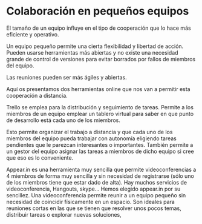 # Colaboración en pequeños equipos

El tamaño de un equipo influye en el tipo de cooperación que lo hace más eficiente y operativo.

Un equipo pequeño permite una cierta flexibilidad y libertad de acción. Pueden usarse herramientas más abiertas y no existe una necesidad grande de control de versiones para evitar borrados por fallos de miembros del equipo.

Las reuniones pueden ser más ágiles y abiertas.

Aquí os presentamos dos herramientas online que nos van a permitir esta cooperación a distancia.

Trello se emplea para la distribución y seguimiento de tareas. Permite a los miembros de un equipo emplear un tablero virtual para saber en que punto de desarrollo está cada uno de los miembros.

Esto permite organizar el trabajo a distancia y que cada uno de los miembros del equipo pueda trabajar con autonomía eligiendo tareas pendientes que le parezcan interesantes o importantes.  También permite a un gestor del equipo asignar las tareas a miembros de dicho equipo si cree que eso es lo conveniente.

Appear.in es una herramienta muy sencilla que permite videoconferencias a 4 miembros de forma muy sencilla y sin necesidad de registrarse \(sólo uno de los miembros tiene que estar dado de alta\). Hay muchos servicios de videoconferencia, Hangouts, skype... Hemos elegido appear.in por su sencillez. Una videoconferencia permite reunir a un equipo pequeño sin necesidad de coincidir físicamente en un espacio. Son ideales para reuniones cortas en las que se tienen que resolver unos pocos temas, distribuir tareas o explorar nuevas soluciones,

